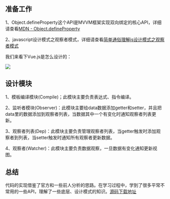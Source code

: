 ## 准备工作

1、Object.defineProperty这个API是MVVM框架实现双向绑定的核心API，详细请查看<a href="https://developer.mozilla.org/zh-CN/docs/Web/JavaScript/Reference/Global_Objects/Object/defineProperty">MDN - Object.defineProperty</a>

2、javascript设计模式之观察者模式，详细请查看<a href="https://blog.csdn.net/she5684346/article/details/81043913">简单通俗理解js设计模式之观察者模式</a>

我们来看下Vue.js是怎么设计的：

<img src="https://cn.vuejs.org/images/data.png">

## 设计模块
1、模板编译模块(Compile)；此模块主要负责表达式、指令编译。

2、监听者模块(Observer)：此模块主要给data数据添加getter和setter，并且把data里的数据添加到观察者列表，当数据其中一个有变化时通知观察者列表更新。

3、观察者列表(Dep)：此模块主要负责管理观察者列表，当getter触发时添加观察者到列表，当setter触发时通知所有观察者更新数据。

4、观察者(Watcher)：此模块主要负责数据观察，一旦数据有变化通知更新视图。

## 总结
代码的实现借鉴了官方和一些前人分析的思路。在学习过程中，学到了很多平常不常用的一些API，理解了一些底层、设计模式的知识。<a href="https://github.com/Tanghailun/VueSimpleEdition">源码下载地址</a>
